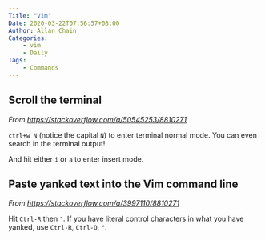 ```yaml
---
Title: "Vim"
Date: 2020-03-22T07:56:57+08:00
Author: Allan Chain
Categories:
    - vim
    - Daily
Tags: 
    - Commands
---
```


## Scroll the terminal
*From <https://stackoverflow.com/a/50545253/8810271>*

`ctrl+w N` (notice the capital `N`) to enter terminal normal mode. You can even search in the terminal output!

And hit either `i` or `a` to enter insert mode.

## Paste yanked text into the Vim command line
*From <https://stackoverflow.com/a/3997110/8810271>*

Hit `Ctrl-R` then `"`. If you have literal control characters in what you have yanked, use `Ctrl-R`, `Ctrl-O`, `"`.
